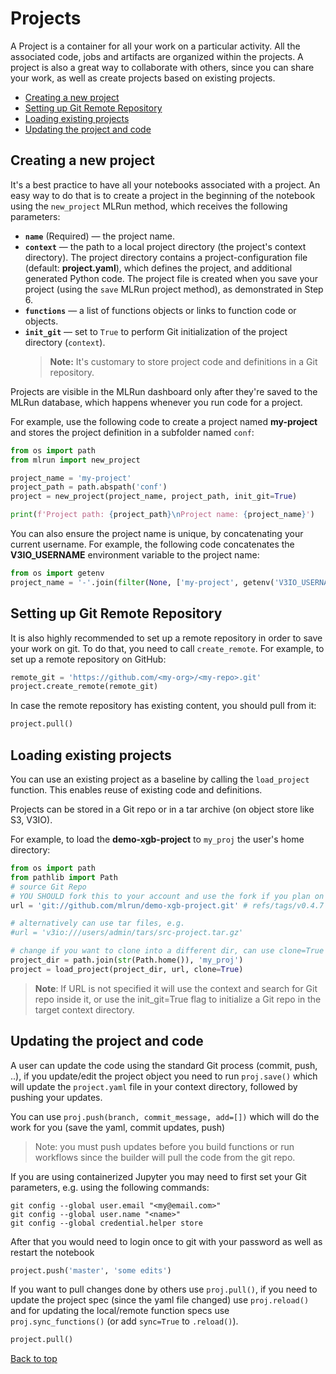 <a id="top"></a>
# Projects <!-- omit in toc -->

A Project is a container for all your work on a particular activity. All the associated code, jobs and artifacts are organized within the projects. A project is also a great way to collaborate with others, since you can share your work, as well as create projects based on existing projects.

- [Creating a new project](#creating-a-new-project)
- [Setting up Git Remote Repository](#setting-up-git-remote-repository)
- [Loading existing projects](#loading-existing-projects)
- [Updating the project and code](#updating-the-project-and-code)

## Creating a new project

It's a best practice to have all your notebooks associated with a project. An easy way to do that is to create a project in the beginning of the notebook using the `new_project` MLRun method, which receives the following parameters:

- **`name`** (Required) &mdash; the project name.
- **`context`** &mdash; the path to a local project directory (the project's context directory).
  The project directory contains a project-configuration file (default: **project.yaml**), which defines the project, and additional generated Python code.
  The project file is created when you save your project (using the `save` MLRun project method), as demonstrated in Step 6.
- **`functions`** &mdash; a list of functions objects or links to function code or objects.
- **`init_git`** &mdash; set to `True` to perform Git initialization of the project directory (`context`).
  > **Note:** It's customary to store project code and definitions in a Git repository.

Projects are visible in the MLRun dashboard only after they're saved to the MLRun database, which happens whenever you run code for a project.

For example, use the following code to create a project named **my-project** and stores the project definition in a subfolder named `conf`:

```python
from os import path
from mlrun import new_project

project_name = 'my-project'
project_path = path.abspath('conf')
project = new_project(project_name, project_path, init_git=True)

print(f'Project path: {project_path}\nProject name: {project_name}')
```

You can also ensure the project name is unique, by concatenating your current username. For example, the following code concatenates the **V3IO_USERNAME** environment variable to the project name:

```python
from os import getenv
project_name = '-'.join(filter(None, ['my-project', getenv('V3IO_USERNAME', None)]))
```

## Setting up Git Remote Repository
It is also highly recommended to set up a remote repository in order to save your work on git. To do that, you need to call `create_remote`. For example, to set up a remote repository on GitHub:

``` python
remote_git = 'https://github.com/<my-org>/<my-repo>.git'
project.create_remote(remote_git)
```

In case the remote repository has existing content, you should pull from it: 
``` python
project.pull()
```

## Loading existing projects

You can use an existing project as a baseline by calling the `load_project` function. This enables reuse of existing code and definitions.

Projects can be stored in a Git repo or in a tar archive (on object store like S3, V3IO).

For example, to load the **demo-xgb-project** to `my_proj` the user's home directory:

``` python
from os import path
from pathlib import Path
# source Git Repo
# YOU SHOULD fork this to your account and use the fork if you plan on modifying the code
url = 'git://github.com/mlrun/demo-xgb-project.git' # refs/tags/v0.4.7'

# alternatively can use tar files, e.g.
#url = 'v3io:///users/admin/tars/src-project.tar.gz'

# change if you want to clone into a different dir, can use clone=True to override the dir content
project_dir = path.join(str(Path.home()), 'my_proj')
project = load_project(project_dir, url, clone=True)

```

> **Note**: If URL is not specified it will use the context and search for Git repo inside it, or use the init_git=True flag to initialize a Git repo in the target context directory.

## Updating the project and code

A user can update the code using the standard Git process (commit, push, ..), if you update/edit the project object you need to run `proj.save()` which will update the `project.yaml` file in your context directory, followed by pushing your updates.

You can use `proj.push(branch, commit_message, add=[])` which will do the work for you (save the yaml, commit updates, push)

> Note: you must push updates before you build functions or run workflows since the builder will pull the code from the git repo.

If you are using containerized Jupyter you may need to first set your Git parameters, e.g. using the following commands:

```
git config --global user.email "<my@email.com>"
git config --global user.name "<name>"
git config --global credential.helper store
```

After that you would need to login once to git with your password as well as restart the notebook

``` python
project.push('master', 'some edits')
```

If you want to pull changes done by others use `proj.pull()`, if you need to update the project spec (since the yaml file changed) use `proj.reload()` and for updating the local/remote function specs use `proj.sync_functions()` (or add `sync=True` to `.reload()`).

``` python
project.pull()
```


[Back to top](#top)
